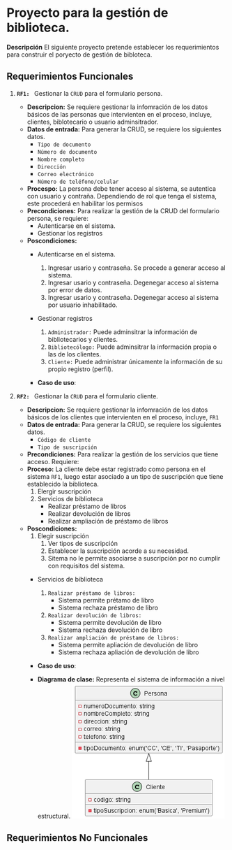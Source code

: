 # Proyecto para la gestión de biblioteca.

**Descripción** El siguiente proyecto pretende establecer los requerimientos para construir el poryecto de gestión de bibloteca. 

## Requerimientos Funcionales

1. **`RF1: `** Gestionar la `CRUD` para el formulario persona.
    - **Descripcion:** Se requiere gestionar  la infomración de los datos básicos de las personas que intervienten en el proceso, incluye, clientes, biblotecario o usuario adminsitrador.
    - **Datos de entrada:** Para generar la CRUD, se requiere los siguientes datos. 
        - `Tipo de documento`
        - `Número de documento`
        - `Nombre completo`
        - `Dirección`
        - `Correo electrónico`
        - `Número de teléfono/celular`
    - **Procespo:** La persona debe tener acceso al sistema, se autentica con usuario y contraña. Dependiendo de rol que tenga el sistema, este procederá en habilitar los permisos
    - **Precondiciones:** Para realizar la gestión de la CRUD del formulario persona, se requiere:
        - Autenticarse en el sistema.
        - Gestionar los registros 
    - **Poscondiciones:**
        - Autenticarse en el sistema.
            1. Ingresar usario y contraseña. Se procede a generar acceso al sistema. 
            2. Ingresar usario y contraseña. Degenegar acceso al sistema por error de datos.
            3. Ingresar usario y contraseña. Degenegar acceso al sistema por usuario inhabilitado.            
        - Gestionar registros
            1. `Administrador:` Puede adminsitrar la información de bibliotecarios y clientes.
            2. `Bibliotecólogo:` Puede adminsitrar la información propia o las de los clientes.
            3. `Cliente:` Puede administrar únicamente la información de su propio registro (perfil).
        
        - **Caso de uso**: 

2. **`RF2: `** Gestionar la `CRUD` para el formulario cliente.
    - **Descripcion:** Se requiere gestionar  la infomración de los datos básicos de los clientes que intervienten en el proceso, incluye, `FR1`
    - **Datos de entrada:** Para generar la CRUD, se requiere los siguientes datos. 
        - `Código de cliente`
        - `Tipo de suscripción`
    - **Precondiciones:** Para realizar la gestión de los servicios que tiene acceso. Requiere:
    - **Proceso:** La cliente debe estar registrado como persona en el sistema `RF1`, luego estar asociado a un tipo de suscripción que tiene establecido la biblioteca.    
        1. Elergir suscripción
        2. Servicios de biblioteca
            - Realizar préstamo de libros
            - Realizar devolución de libros
            - Realizar ampliación de préstamo de libros
    - **Poscondiciones:**
        1. Elegir suscripción
            1. Ver tipos de suscripción
            2. Establecer la suscripción acorde a su necesidad. 
            3. Sitema no le permite asociarse a suscripción por no cumplir con requisitos del sistema.            
        - Servicios de biblioteca
            1. `Realizar préstamo de libros:` 
                - Sistema permite prétamo de libro
                - Sistema rechaza préstamo de libro
            2. `Realizar devolución de libros:` 
                - Sistema permite devolución de libro
                - Sistema rechaza devolución de libro
            3. `Realizar ampliación de préstamo de libros:` 
                - Sistema permite apliación de devolución de libro
                - Sistema rechaza apliación de devolución de libro
        
        - **Caso de uso**: 

        - **Diagrama de clase:** Representa el sistema de información a nivel estructural.
        ![Sistema de información](uml/clase/sistema.png)
            



## Requerimientos No Funcionales